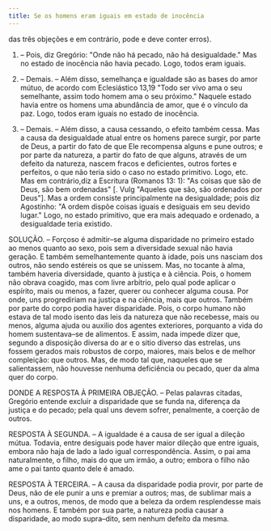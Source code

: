 ```yaml
---
title: Se os homens eram iguais em estado de inocência
---
```


das três objeções e em contrário, pode e deve conter erros).
  

1. – Pois, diz Gregório: "Onde não há pecado, não há desigualdade." Mas no estado de inocência não havia pecado. Logo, todos eram iguais.  

2. – Demais. – Além disso, semelhança e igualdade são as bases do amor mútuo, de acordo com Eclesiástico 13,19 "Todo ser vivo ama o seu semelhante, assim todo homem ama o seu próximo." Naquele estado havia entre os homens uma abundância de amor, que é o vínculo da paz. Logo, todos eram iguais no estado de inocência.  

3. – Demais. – Além disso, a causa cessando, o efeito também cessa. Mas a causa da desigualdade atual entre os homens parece surgir, por parte de Deus, a partir do fato de que Ele recompensa alguns e pune outros; e por parte da natureza, a partir do fato de que alguns, através de um defeito da natureza, nascem fracos e deficientes, outros fortes e perfeitos, o que não teria sido o caso no estado primitivo. Logo, etc.  Mas em contrário,diz a Escritura (Romanos 13: 1): "As coisas que são de Deus, são bem ordenadas" [. Vulg "Aqueles que são, são ordenados por Deus"]. Mas a ordem consiste principalmente na desigualdade; pois diz Agostinho: "A ordem dispõe coisas iguais e desiguais em seu devido lugar." Logo, no estado primitivo, que era mais adequado e ordenado, a desigualdade teria existido.  

SOLUÇÃO. – Forçoso é admitir–se alguma disparidade no primeiro estado ao menos quanto ao sexo, pois sem a diversidade sexual não havia geração. E também semelhantemente quanto à idade, pois uns nasciam dos outros, não sendo estéreis os que se unissem.  Mas, no tocante à alma, também haveria diversidade, quanto à justiça e à ciência. Pois, o homem não obrava coagido, mas com livre arbítrio, pelo qual pode aplicar o espírito, mais ou menos, a fazer, querer ou conhecer alguma cousa. Por onde, uns progrediriam na justiça e na ciência, mais que outros. Também por parte do corpo podia haver disparidade. Pois, o corpo humano não estava de tal modo isento das leis da natureza que não recebesse, mais ou menos, alguma ajuda ou auxilio dos agentes exteriores, porquanto a vida do homem sustentava–se de alimentos. E assim, nada impede dizer que, segundo a disposição diversa do ar e o sitio diverso das estrelas, uns fossem gerados mais robustos de corpo, maiores, mais belos e de melhor compleição: que outros. Mas, de modo tal que, naqueles que se salientassem, não houvesse nenhuma deficiência ou pecado, quer da alma quer do corpo.  

DONDE A RESPOSTA À PRIMEIRA OBJEÇÃO. – Pelas palavras citadas, Gregório entende excluir a disparidade que se funda na, diferença da justiça e do pecado; pela qual uns devem sofrer, penalmente, a coerção de outros. 

RESPOSTA À SEGUNDA. – A igualdade é a causa de ser igual a dileção mútua. Todavia, entre desiguais pode haver maior dileção que entre iguais, embora não haja de lado a lado igual correspondência. Assim, o pai ama naturalmente, o filho, mais do que um irmão, a outro; embora o filho não ame o pai tanto quanto dele é amado.  

RESPOSTA À TERCEIRA. – A causa da disparidade podia provir, por parte de Deus, não de ele punir a uns e premiar a outros; mas, de sublimar mais a uns, e a outros, menos, de modo que a beleza da ordem resplendesse mais nos homens. E também por sua parte, a natureza podia causar a disparidade, ao modo supra–dito, sem nenhum defeito da mesma.